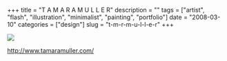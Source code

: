 +++
title = "T A M A R A M U L L E R"
description = ""
tags = ["artist", "flash", "illustration", "minimalist", "painting", "portfolio"]
date = "2008-03-10"
categories = ["design"]
slug = "t-m-r-m-u-l-l-e-r"
+++


 

  <div id="screens-thumbs" class="clearfix">
    <div class="txt-center" id="design-submission"><a href="http://www.tamaramuller.com/"><img id='bluga-thumbnail-839' class='bluga-thumbnail large' src='//konigi.com/media/bluga/
wt47f2790a04185_0.jpg'/></a></div>  
  </div>   
<p><a href="http://www.tamaramuller.com/">http://www.tamaramuller.com/</a></p>




